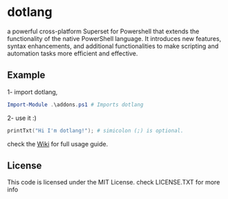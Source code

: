 # dotlang
a powerful cross-platform Superset for Powershell that extends the functionality of the native PowerShell language. It introduces new features, syntax enhancements, and additional functionalities to make scripting and automation tasks more efficient and effective.

## Example
1- import dotlang,
```powershell
Import-Module .\addons.ps1 # Imports dotlang
```
2- use it :)
```powershell
printTxt("Hi I'm dotlang!"); # simicolon (;) is optional.
```
check the [Wiki](https://github.com/neoapps-dev/dotlang/wiki) for full usage guide.

## License
This code is licensed under the MIT License.
check LICENSE.TXT for more info
